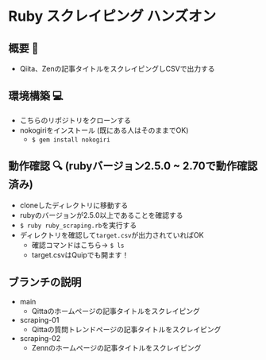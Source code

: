 # Ruby スクレイピング ハンズオン
## 概要 📝
- Qiita、Zenの記事タイトルをスクレイピングしCSVで出力する

## 環境構築 💻
- こちらのリポジトリをクローンする
- nokogiriをインストール (既にある人はそのままでOK)
  - `$ gem install nokogiri`

## 動作確認 🔍 (rubyバージョン2.5.0 ~ 2.70で動作確認済み)
- cloneしたディレクトリに移動する
- rubyのバージョンが2.5.0以上であることを確認する
- `$ ruby ruby_scraping.rb`を実行する
- ディレクトリを確認して`target.csv`が出力されていればOK 
  - 確認コマンドはこちら→ `$ ls`
  - target.csvはQuipでも開ます！

## ブランチの説明
- main
  - Qittaのホームページの記事タイトルをスクレイピング
- scraping-01
  - Qittaの質問トレンドページの記事タイトルをスクレイピング
- scraping-02
  - Zennのホームページの記事タイトルをスクレイピング  
